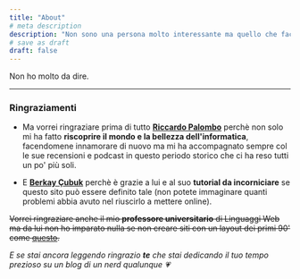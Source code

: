 ```yaml
---
title: "About"
# meta description
description: "Non sono una persona molto interessante ma quello che faccio, lo faccio con passione."
# save as draft
draft: false
---
```


Non ho molto da dire.

***

### Ringraziamenti

- Ma vorrei ringraziare prima di tutto [**Riccardo Palombo**](https://riccardo.im/) perchè non solo mi ha fatto **riscoprire il mondo e la bellezza dell'informatica**, facendomene innamorare di nuovo ma mi ha accompagnato sempre col le sue recensioni e podcast in questo periodo storico che ci ha reso tutti un po' più soli.

- E [**Berkay Çubuk**](https://berkaycubuk.com/) perchè è grazie a lui e al suo **tutorial da incorniciare** se questo sito può essere definito tale (non potete immaginare quanti problemi abbia avuto nel riuscirlo a mettere online).

~~Vorrei ringraziare anche il mio **professore universitario** di Linguaggi Web ma da lui non ho imparato nulla se non creare siti con un layout dei primi 90' come [questo](https://redstapler.co/wp-content/uploads/2019/07/evolution-of-web-design-6.jpg).~~

*E se stai ancora leggendo ringrazio **te** che stai dedicando il tuo tempo prezioso su un blog di un nerd qualunque 💗*

<!--You might be an artist who would like to introduce yourself and your work here or maybe you&rsquo;re a business with a mission to describe.-->